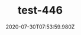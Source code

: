 ---
title: test-446
date: 2020-07-30T07:53:59.980Z
banner_subcontent: asdfsf
category: Fact sheets
focus: Developing policy and practice
role: Health or wellbeing lead
organisation_size: Micro (<10 employees)
industry: Recruitment & HR
content: Lorem ipsum dolor sit amet, consectetur adipiscing elit, sed do eiusmod tempor incididunt ut labore et dolore magna aliqua. Ut enim ad minim veniam, quis nostrud exercitation ullamco laboris nisi ut aliquip ex ea commodo consequat. Duis aute irure dolor in reprehenderit in voluptate velit esse cillum dolore eu fugiat nulla pariatur. Excepteur sint occaecat cupidatat non proident, sunt in culpa qui officia deserunt mollit anim id est laborum.
---